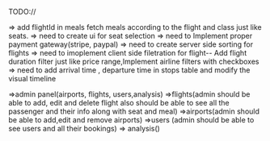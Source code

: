 TODO:// 

=> add flightId in meals fetch meals according to the flight and class just like seats.
=> need to create ui for seat selection
=> need to Implement proper payment gateway(stripe, paypal)
=> need to create server side sorting for flights
=> need to imoplement client side filetration for flight-- Add flight duration filter just like price range,Implement airline filters with checkboxes
=> need to add arrival time , departure time in stops table and modify the visual timeline



=>admin panel(airports, flights, users,analysis)
=>flights(admin should be able to add, edit and delete flight also should be able to see all the passenger and their info along with seat and meal)
=>airports(admin should be able to add,edit and remove airports)
=>users (admin should be able to see users and all their bookings)
=> analysis()





